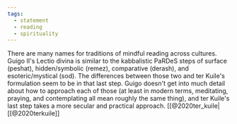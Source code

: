 ```yaml
---
tags:
  - statement
  - reading
  - spirituality
---
```

There are many names for traditions of mindful reading across cultures. Guigo II's Lectio divina is similar to the kabbalistic PaRDeS steps of surface (peshat), hidden/symbolic (remez), comparative (derash), and esoteric/mystical (sod). The differences between those two and ter Kuile's formulation seem to be in that last step. Guigo doesn't get into much detail about how to approach each of those (at least in modern terms, meditating, praying, and contemplating all mean roughly the same thing), and ter Kuile's last step takes a more secular and practical approach. [[@2020ter_kuile|[[@2020terkuile]]